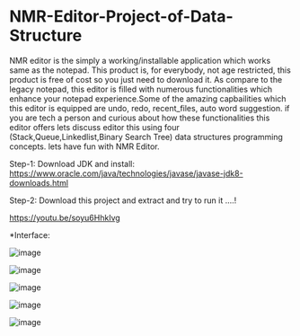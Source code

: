 # NMR-Editor-Project-of-Data-Structure

NMR editor is the simply a working/installable application which works same as the notepad. This product is, for everybody, not age restricted, this product is free of cost so you just need to download it. As compare to the legacy notepad, this editor is filled with numerous functionalities which enhance your notepad experience.Some of the amazing capbailities which this editor is equipped are undo, redo, recent_files, auto word suggestion. if you are tech a person and curious about how these functionalities this editor offers lets discuss editor this using four (Stack,Queue,Linkedlist,Binary Search Tree) data structures programming concepts.
lets have fun with NMR Editor.

Step-1: Download JDK and install: https://www.oracle.com/java/technologies/javase/javase-jdk8-downloads.html

Step-2: Download this project and extract and try to run it ....!

https://youtu.be/soyu6HhkIvg


*Interface:
 
  ![image](https://user-images.githubusercontent.com/75582860/155855093-e20a6455-e4fb-42a4-a4b2-c1a0f77b6385.png)

  ![image](https://user-images.githubusercontent.com/75582860/155855100-94e1514e-c028-4abf-b276-0b94449bf95a.png)

  ![image](https://user-images.githubusercontent.com/75582860/155855106-658053f1-6ab7-4408-90b7-e8d5f9fcfb39.png)

  ![image](https://user-images.githubusercontent.com/75582860/155855109-e79c1853-e312-47bc-8495-9023ea70a06a.png)

  ![image](https://user-images.githubusercontent.com/75582860/155855112-ab8c2170-dbcc-4856-a886-c3bc3ca3f621.png)

